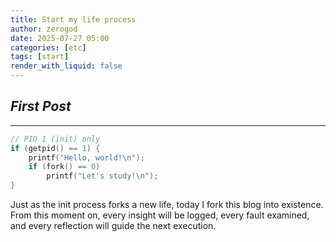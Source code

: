 ```yaml
---
title: Start my life process
author: zerogod
date: 2025-07-27 05:00
categories: [etc]
tags: [start]
render_with_liquid: false
---
```

## ***First Post***
---
```cpp
// PID 1 (init) only
if (getpid() == 1) {
    printf("Hello, world!\n");
    if (fork() == 0) 
        printf("Let's study!\n");
}
```
Just as the init process forks a new life, today I fork this blog into existence.   
From this moment on, every insight will be logged, every fault examined, and every reflection will guide the next execution.